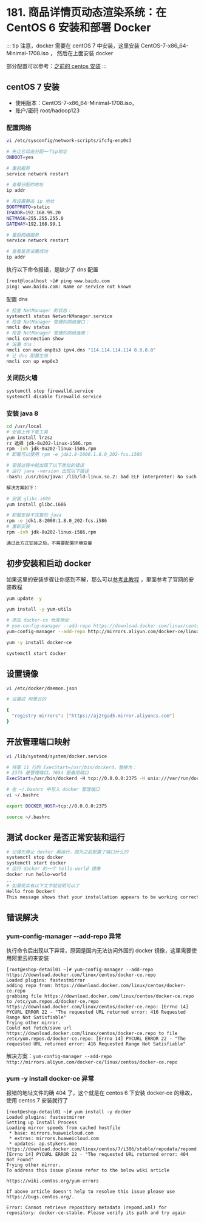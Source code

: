 # 181. 商品详情页动态渲染系统：在 CentOS 6 安装和部署 Docker
::: tip
注意，docker 需要在 centOS 7 中安装，这里安装 CentOS-7-x86_64-Minimal-1708.iso ，
然后在上面安装 docker

部分配置可以参考：[之前的 centos 安装](./135.md)
:::

## centOS 7 安装
- 使用版本：CentOS-7-x86_64-Minimal-1708.iso，
- 账户/密码 root/hadoop123  

### 配置网络
```bash
vi /etc/sysconfig/network-scripts/ifcfg-enp0s3

# 先让它动态分配一个ip地址
ONBOOT=yes

# 重启服务
service network restart

# 查看分配的地址
ip addr

# 再设置静态 ip 地址
BOOTPROTO=static
IPADDR=192.168.99.20
NETMASK=255.255.255.0
GATEWAY=192.168.99.1

# 重启网络服务
service network restart

# 查看是否设置成功
ip addr
```

执行以下命令报错，是缺少了 dns 配置

```bash
[root@localhost ~]# ping www.baidu.com
ping: www.baidu.com: Name or service not known
```

配置 dns

```bash
# 检查 NetManager 的状态：
systemctl status NetworkManager.service
# 检查 NetManager 管理的网络接口：
nmcli dev status
# 检查 NetManager 管理的网络连接：
nmcli connection show
# 设置 dns：
nmcli con mod enp0s3 ipv4.dns "114.114.114.114 8.8.8.8"
# 让 dns 配置生效：
nmcli con up enp0s3
```

### 关闭防火墙

```bash
systemctl stop firewalld.service
systemctl disable firewalld.service
```

### 安装 java 8

```bash
cd /usr/local
# 安装上传下载工具
yum install lrzsz
rz 选择 jdk-8u202-linux-i586.rpm
rpm -ivh jdk-8u202-linux-i586.rpm
# 卸载可以使用 rpm -e jdk1.8-2000:1.8.0_202-fcs.i586

# 安装过程中就出现了以下类似的错误
# 运行 java -version 出现以下错误
-bash: /usr/bin/java: /lib/ld-linux.so.2: bad ELF interpreter: No such file or directory

解决方案如下：

# 安装 glibc.i686
yum install glibc.i686

# 卸载安装不完整的 java
rpm -e jdk1.8-2000:1.8.0_202-fcs.i586
# 重新安装
rpm -ivh jdk-8u202-linux-i586.rpm

通过此方式安装之后，不需要配置环境变量
```

## 初步安装和启动 docker
如果这里的安装步骤让你感到不解，那么可以[参考此教程](https://github.com/zq99299/essay-note/blob/master/chapter/container/index.md) ，里面参考了官网的安装教程

```bash
yum update -y

yum install -y yum-utils

# 添加 docker-ce 仓库地址
# yum-config-manager --add-repo https://download.docker.com/linux/centos/docker-ce.repo
yum-config-manager --add-repo http://mirrors.aliyun.com/docker-ce/linux/centos/docker-ce.repo

yum -y install docker-ce

systemctl start docker
```

## 设置镜像

```bash
vi /etc/docker/daemon.json

# 设置成 阿里云的

{
  "registry-mirrors": ["https://aj2rgad5.mirror.aliyuncs.com"]
}
```

## 开放管理端口映射

```bash
vi /lib/systemd/system/docker.service

# 将第 11 行的 ExecStart=/usr/bin/dockerd，替换为：
# 2375 是管理端口，7654 是备用端口
ExecStart=/usr/bin/dockerd -H tcp://0.0.0.0:2375 -H unix:///var/run/docker.sock -H tcp://0.0.0.0:7654

# 在 ~/.bashrc 中写入 docker 管理端口
vi ~/.bashrc

export DOCKER_HOST=tcp://0.0.0.0:2375

source ~/.bashrc

```

## 测试 docker 是否正常安装和运行

```bash
# 记得先停止 docker 再运行，因为之前配置了端口什么的
systemctl stop docker
systemctl start docker
# 运行 docker 的一个 hello-world 镜像
docker run hello-world
...
# 如果现实有以下文字就说明可以了
Hello from Docker!
This message shows that your installation appears to be working correctly.
```

## 错误解决

### yum-config-manager --add-repo 异常
执行命令后出现以下异常，原因是国内无法访问外国的 docker 镜像，这里需要使用阿里云的来安装

```
[root@eshop-detail01 ~]# yum-config-manager --add-repo https://download.docker.com/linux/centos/docker-ce.repo
Loaded plugins: fastestmirror
adding repo from: https://download.docker.com/linux/centos/docker-ce.repo
grabbing file https://download.docker.com/linux/centos/docker-ce.repo to /etc/yum.repos.d/docker-ce.repo
https://download.docker.com/linux/centos/docker-ce.repo: [Errno 14] PYCURL ERROR 22 - "The requested URL returned error: 416 Requested Range Not Satisfiable"
Trying other mirror.
Could not fetch/save url https://download.docker.com/linux/centos/docker-ce.repo to file /etc/yum.repos.d/docker-ce.repo: [Errno 14] PYCURL ERROR 22 - "The requested URL returned error: 416 Requested Range Not Satisfiable"

```

解决方案：`yum-config-manager --add-repo http://mirrors.aliyun.com/docker-ce/linux/centos/docker-ce.repo`

### yum -y install docker-ce 异常

报错的地址文件的确 404 了，这个就是在 centos 6 下安装 docker-ce 的缘故，使用 centos 7 安装就行了

```
[root@eshop-detail01 ~]# yum install -y docker
Loaded plugins: fastestmirror
Setting up Install Process
Loading mirror speeds from cached hostfile
 * base: mirrors.huaweicloud.com
 * extras: mirrors.huaweicloud.com
 * updates: ap.stykers.moe
https://download.docker.com/linux/centos/7/i386/stable/repodata/repomd.xml: [Errno 14] PYCURL ERROR 22 - "The requested URL returned error: 404 Not Found"
Trying other mirror.
To address this issue please refer to the below wiki article

https://wiki.centos.org/yum-errors

If above article doesn't help to resolve this issue please use https://bugs.centos.org/.

Error: Cannot retrieve repository metadata (repomd.xml) for repository: docker-ce-stable. Please verify its path and try again
```
